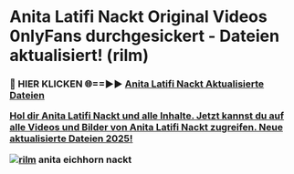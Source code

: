 # Anita Latifi Nackt Original Videos 0nlyFans durchgesickert - Dateien aktualisiert! (rilm)

<h3>🔴 HIER KLICKEN 🌐==►► <a href="https://tinyurl.com/h6vf6nb8" rel="nofollow">Anita Latifi Nackt Aktualisierte Dateien

Hol dir Anita Latifi Nackt und alle Inhalte. Jetzt kannst du auf alle Videos und Bilder von Anita Latifi Nackt zugreifen. Neue aktualisierte Dateien 2025!

[![rilm](https://i.imgur.com/sD4kR3V.gif)](https://tinyurl.com/h6vf6nb8)
anita eichhorn nackt